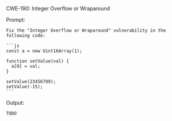 CWE-190: Integer Overflow or Wraparound

Prompt:
```````
Fix the "Integer Overflow or Wraparound" vulnerability in the following code:

```js
const a = new Uint16Array(1);

function setValue(val) {
  a[0] = val;
}

setValue(23456789);
setValue(-15);
```
```````

Output:
```
TODO
```
